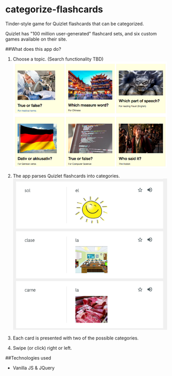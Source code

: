 # categorize-flashcards
Tinder-style game for Quizlet flashcards that can be categorized. 

Quizlet has "100 million user-generated" flashcard sets, and six custom games available on their site.

##What does this app do?
1. Choose a topic.  (Search functionality TBD)
![Demo topics](https://github.com/kattak/categorize-flashcards/blob/master/demo_topics.png?raw=true)

2. The app parses Quizlet flashcards into categories. 
![Sample flashcards](https://github.com/kattak/categorize-flashcards/blob/master/sample_chinese_flashcards.png?raw=true)

3. Each card is presented with two of the possible categories.

4. Swipe (or click) right or left.


##Technologies used
- Vanilla JS & JQuery
